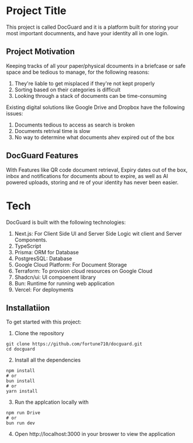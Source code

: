 
# Project Title

This project is called DocGuard and it is a platform built for storing your most important documnents, and have your identity all in one login. 

## Project Motivation
Keeping tracks of all your paper/physical dcouments in a briefcase or safe space and be tedious to manage, for the following reasons:
1. They're liable to get misplaced if they're not kept properly
2. Sorting based on their categories is difficult
3. Looking through a stack of documents can be time-consuming

Existing digital solutions like Google Drive and Dropbox have the following issues: 
1. Documents tedious to access as search is broken 
2. Documents retrival time is slow
3. No way to determine what documents ahev expired out of the box


## DocGuard Features
With Features like QR code document retrieval, Expiry dates out of the box, inbox and notifications for documents about to expire, as well as AI powered uploads, storing and re of your identity has never been easier.

# Tech
DocGuard is built with the following technologies:
1. Next.js: For Client Side UI and Server Side Logic wit client and Server Components.
2. TypeScript
3. Prisma: ORM for Database
4. PostgresSQL: Database
5. Google Cloud Platform: For Document Storage
6. Terraform: To provsion cloud resources on Google Cloud
7. Shadcn/ui: UI compoenent library
8. Bun: Runtime for running web application
9. Vercel: For deployments

## Installatiion
To get started with this project:
1. Clone the repository
```
git clone https://github.com/fortune710/docguard.git
cd docguard
```
2. Install all the dependencies
```
npm install
# or
bun install
# or 
yarn install
```

3. Run the applcation locally with
```
npm run Drive
# or
bun run dev
```

4. Open http://localhost:3000 in your broswer to view the application



